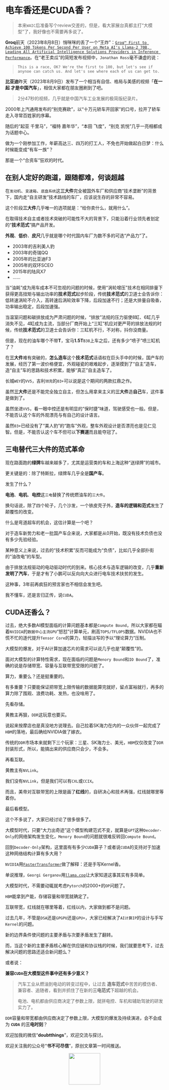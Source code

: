 # 电车香还是CUDA香？

> 本来`WAIC`后准备写个review交差的，但是，看大家展台真都主打“大模型”了，我好像也不需要再多说了。

**Groq**前天（2023年8月8日）悄咪咪的丢了一个“王炸”：[`Groq™ First to Achieve 100 Tokens Per Second Per User on Meta AI's Llama-2 70B, Leading All Artificial Intelligence Solutions Providers in Inference Performance`](https://www.prnewswire.com/news-releases/groq-first-to-achieve-100-tokens-per-second-per-user-on-meta-ais-llama-2-70b-leading-all-artificial-intelligence-solutions-providers-in-inference-performance-301895968.html?tc=eml_cleartime)。在“老王卖瓜”的简短发布视频中，`Jonathan Ross`毫不谦虚的说：

> `This is a race, OK? We're the first to 100, but let's see if anynoe can catch us. And let's see where each of us can get to.`

**比亚迪**昨天（2023年8月9日）发布了一个相当有自信、格局与美感的视频「**在一起 才是中国汽车**」，相信大家都在朋友圈刷到了吧。

> 2分47秒的视频，几乎就是中国汽车工业发展的极简版纪录片。

2000年上汽通用发布的“别克赛欧”，以“十万元轿车开回家”的口号，拉开了轿车走入寻常百姓家的序幕。

随后的“起亚 千里马”，“福特 嘉年华”，“本田 飞度”，“别克 凯悦”几乎一亮相都成为话题中心。

做为一个刚参加工作，年薪高达三、四万的打工人，不免也开始做起白日梦：什么时候能变成“有车一族”？

那是一个“合资车”狂欢的时代。

## 在别人定好的跑道，跟随都难，何谈超越

在`发动机`、`变速箱`、`底盘系统`这**三大件**完全被国外车厂和供应商“技术垄断”的背景下，国内走“自主研发”技术路线的车厂，应该说生存的非常不容易。

这个阶段**三大件**几乎唯一的选项就是：“给你卖什么，就用什么”。

在取得技术自主或者技术突破的可能性不大的背景下，只能沿着行业领先者划定的“**技术范式**”搞产品开发。

**外观**、**低价**、**皮尺**几乎就是哪个时代国内车厂为数不多的可选“产品力”了。

  - 2003年的吉利美人豹
  - 2003年的奇瑞QQ
  - 2005年的比亚迪F3
  - 2005年的双环SCEO
  - 2015年的陆风X7
  - ……

当“油耗”成为用车成本不可忽视的问题的时候，使用“涡轮增压”技术在相同排量下获得更高扭矩与输出功率的**技术范式**起步阶段，传统**技术范式**的卫道士会告诉你：低转速涡轮不介入，高转速后涡轮效率下降，后段加速不行；还是大排量自吸香，功率输出稳定，后段加速强。

当温室问题和碳排放成为严肃问题的时候，“排放”法规的压力驱使8缸、6缸几乎消失不见，4缸成为主流，当部分厂商开始上“三缸”机应对更严苛的排放法规的时候，传统**技术范式**的卫道士会告诉你：三缸机不行，不对称，抖你没商量。

但是，现在的油车哪个不带**T**，宝马**1.5T**`B38`上车之后，还有多少“喷子”喷三缸机了？

在**三大件**难有突破的，**怎么造车**这个**技术范式**话语权在巨头手中的时候，国产车的发展，经历了第一波价格便宜，外观碰瓷的艰难起步，逐渐摸到了“自主”造车，造“自主”车的思路和技术积累，能够“真正”自主造车了。

长城`WEY`的`VV5`，吉利`领克`的`03+`可以说是这个期间的两款扛鼎之作。

虽然**三大件**还是不能完全独立自主，但怎么用拿来主义的**三大件**造**自己**车，这件事是做到了。

虽然坐进`VV5`，看一眼中控还是有明显的“保时捷”味道，驾驶感受也一般。但是，不能否认这个车的外观漂亮与有自己的设计语言。

虽然`03+`已经没有了“美人豹”的“跑车”外观，整车外观设计是否漂亮也是见仁见智。但是，不能否认这个车不但可以**下赛道**而且能夺冠了。

## 三电替代三大件的范式革命

现在路面跑的**绿牌**车越来越多了，尤其是运营类的车和上海这种“送绿牌”的城市。

更关键是的：除了特斯拉，绿牌车几乎全是**国产车**。

发生了什么？

**电池**、**电机**、**电控**这`三电`替换了传统燃油车的`三大件`。

换句话说，除了四个轮子，几个沙发，一个铁皮壳子外，**造车的逻辑和范式**发生了颠覆性的改变。

什么是弯道超车的机会，这估计算是一个吧？

对于造车新势力和老一批国产车企来说，大家都是从0开始，既没有技术负债也没有多少先验经验。

某种意义上来说，过去的“技术积累”反而可能成为“负债”，比如几乎全部扑街的“油改电”的车型。

由于排放法规驱动的电动驱动时代的到来。核心技术与造车逻辑的改变，几乎**重新发明了汽车**，于是才有了小鹏可以反向向大众进行电车技术扶贫的发生。

这种事，3年前再疯狂的预言家也不相信会发生吧。

我不懂车，还是言归正传，说`CUDA`。

## CUDA还香么？

过去，绝大多数AI模型面临的计算问题基本都是`Compute Bound`，所以大家都在瞄着`NVIDIA`的`数据中心主流GPU`“怒怼”计算单元，刷高`TOPS/TFLOPS`数据。NVIDIA也不慌不忙的逐代提升`Tensor Core`的算力，轻描淡写的予以“理论算力”压制。

大模型的爆发，对于AI计算加速芯片的需求可以说几乎也是“颠覆性”的。

面对大模型的计算特性需求，现在面临的问题是`Menory Bound`和`IO Bound`了，准确的说是存储带宽、容量与互联带宽受限的问题了。

算力，重要么？还是挺重要的。

有多重要？只要能保证把带宽上限传输的数据能算完就好，留点富裕就行，再多的算力除了围观、浪费功耗、发热，也没啥用了。

先看存储。

黄教主再狠，`DDR`这玩意也要买。

说起来按摩店也是真没地方说理去。自己拉着SK海力在内的一众伙伴一起完成了`HBM`的落地，最后确给NVIDIA做了嫁衣。

传统的`DDR`市场本来就剩下三个玩家：三星、SK海力士、美光，`HBM`仅仅改变了`DDR`封装形式，所以，能搞出来的供应商只会少，不会多。

再看互联。

黄教主有`NVLink`。

我们没有`NVLink`，但是我们可以有`CXL`或`CCIX`。

而且，美帝对互联带宽的上限是画了**红线**的，自研决心和技术再强，红线就哪里等着你。

最后看模型。

这个不多说了，大家已经讨论了很多很多了。

大模型时代，只要“大力出奇迹”这个模型构建范式不变，就算是`GPT`这种`Decoder-Only`的网络架构发生变化，`Menory Bound`的问题就很难反转回`Compute Bound`。

回到`Decoder-Only`架构，这里面有有多少`CUDA`算子？或者说`CUDA`的支持对于加速这种网络结构计算有多大用？

`NVIDIA`用[`FasterTransformer`](https://github.com/NVIDIA/FasterTransformer)做了解释：还是手写Kernel香。

单说推理，`Georgi Gerganov`用[`llama.cpp`](https://github.com/ggerganov/llama.cpp/tree/master)让大家知道这事其实有多简单。

大模型时代，不需要动辄就考虑`Pytorch`的2000+的`OP`问题了。

`HBM`能拿到产能，存储容量和带宽就确定了。

互联带宽，红线就在哪里等着，红线以内，大家做到都不是问题。

过去几年，不管是`DSA`还是`GPGPU`还是`GPU+`，大家已经解决了`AI计算IP`的设计与手写`Kernel`的问题。

新的边界条件使问题的主要矛盾与次要矛盾发生了翻转。

而，当这个新的主要矛盾核心解在供应链和协议栈的时候，我们就要思考下，过去解决问题的思路还适合新问题么？

或者说：

**兼容`CUDA`在大模型这件事中还有多少意义？**

> 汽车工业从燃油到电动的转变过程中，让过去 **造车范式**中苦苦的模仿者、兼容者、追随者，看到并抓住了在新的**三电范式**下超越的机会。
>
> 电池、电机都由供应商决定了参数上限，就拼电控、车机和辅助驾驶的研发实力了。

`DDR`容量和带宽都由供应商决定了参数上限，大模型的爆发及持续演进，会不会成为 **`CUDA`** 的**三电时刻**？

欢迎加我的微信“**doubtthings**”，欢迎交流与探讨。

欢迎关注我的公众号“**书不可尽信**”，原创文章第一时间推送。

<center>
    <img src="https://s2.loli.net/2022/11/27/WAC1ml5X8GTvOuH.jpg" style="width: 100px;">
</center>